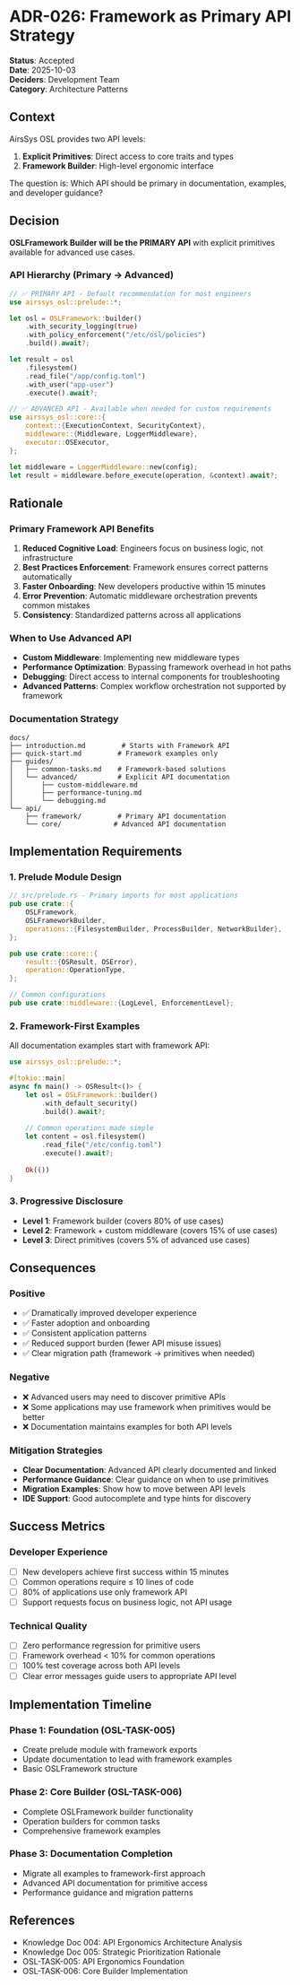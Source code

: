 # ADR-026: Framework as Primary API Strategy

**Status**: Accepted  
**Date**: 2025-10-03  
**Deciders**: Development Team  
**Category**: Architecture Patterns  

## Context

AirsSys OSL provides two API levels:
1. **Explicit Primitives**: Direct access to core traits and types
2. **Framework Builder**: High-level ergonomic interface

The question is: Which API should be primary in documentation, examples, and developer guidance?

## Decision

**OSLFramework Builder will be the PRIMARY API** with explicit primitives available for advanced use cases.

### API Hierarchy (Primary → Advanced)
```rust
// ✅ PRIMARY API - Default recommendation for most engineers
use airssys_osl::prelude::*;

let osl = OSLFramework::builder()
    .with_security_logging(true)
    .with_policy_enforcement("/etc/osl/policies")
    .build().await?;

let result = osl
    .filesystem()
    .read_file("/app/config.toml")
    .with_user("app-user")
    .execute().await?;
```

```rust
// ✅ ADVANCED API - Available when needed for custom requirements
use airssys_osl::core::{
    context::{ExecutionContext, SecurityContext},
    middleware::{Middleware, LoggerMiddleware},
    executor::OSExecutor,
};

let middleware = LoggerMiddleware::new(config);
let result = middleware.before_execute(operation, &context).await?;
```

## Rationale

### Primary Framework API Benefits
1. **Reduced Cognitive Load**: Engineers focus on business logic, not infrastructure
2. **Best Practices Enforcement**: Framework ensures correct patterns automatically  
3. **Faster Onboarding**: New developers productive within 15 minutes
4. **Error Prevention**: Automatic middleware orchestration prevents common mistakes
5. **Consistency**: Standardized patterns across all applications

### When to Use Advanced API
- **Custom Middleware**: Implementing new middleware types
- **Performance Optimization**: Bypassing framework overhead in hot paths
- **Debugging**: Direct access to internal components for troubleshooting
- **Advanced Patterns**: Complex workflow orchestration not supported by framework

### Documentation Strategy
```
docs/
├── introduction.md         # Starts with Framework API
├── quick-start.md         # Framework examples only
├── guides/
│   ├── common-tasks.md    # Framework-based solutions
│   └── advanced/          # Explicit API documentation
│       ├── custom-middleware.md
│       ├── performance-tuning.md
│       └── debugging.md
└── api/
    ├── framework/         # Primary API documentation
    └── core/             # Advanced API documentation
```

## Implementation Requirements

### 1. Prelude Module Design
```rust
// src/prelude.rs - Primary imports for most applications
pub use crate::{
    OSLFramework, 
    OSLFrameworkBuilder,
    operations::{FilesystemBuilder, ProcessBuilder, NetworkBuilder},
};

pub use crate::core::{
    result::{OSResult, OSError},
    operation::OperationType,
};

// Common configurations
pub use crate::middleware::{LogLevel, EnforcementLevel};
```

### 2. Framework-First Examples
All documentation examples start with framework API:
```rust
use airssys_osl::prelude::*;

#[tokio::main]
async fn main() -> OSResult<()> {
    let osl = OSLFramework::builder()
        .with_default_security()
        .build().await?;
    
    // Common operations made simple
    let content = osl.filesystem()
        .read_file("/etc/config.toml")
        .execute().await?;
    
    Ok(())
}
```

### 3. Progressive Disclosure
- **Level 1**: Framework builder (covers 80% of use cases)
- **Level 2**: Framework + custom middleware (covers 15% of use cases)  
- **Level 3**: Direct primitives (covers 5% of advanced use cases)

## Consequences

### Positive
- ✅ Dramatically improved developer experience
- ✅ Faster adoption and onboarding
- ✅ Consistent application patterns
- ✅ Reduced support burden (fewer API misuse issues)
- ✅ Clear migration path (framework → primitives when needed)

### Negative
- ❌ Advanced users may need to discover primitive APIs
- ❌ Some applications may use framework when primitives would be better
- ❌ Documentation maintains examples for both API levels

### Mitigation Strategies
- **Clear Documentation**: Advanced API clearly documented and linked
- **Performance Guidance**: Clear guidance on when to use primitives
- **Migration Examples**: Show how to move between API levels
- **IDE Support**: Good autocomplete and type hints for discovery

## Success Metrics

### Developer Experience
- [ ] New developers achieve first success within 15 minutes
- [ ] Common operations require ≤ 10 lines of code
- [ ] 80% of applications use only framework API
- [ ] Support requests focus on business logic, not API usage

### Technical Quality
- [ ] Zero performance regression for primitive users
- [ ] Framework overhead < 10% for common operations
- [ ] 100% test coverage across both API levels
- [ ] Clear error messages guide users to appropriate API level

## Implementation Timeline

### Phase 1: Foundation (OSL-TASK-005)
- Create prelude module with framework exports
- Update documentation to lead with framework examples
- Basic OSLFramework structure

### Phase 2: Core Builder (OSL-TASK-006)  
- Complete OSLFramework builder functionality
- Operation builders for common tasks
- Comprehensive framework examples

### Phase 3: Documentation Completion
- Migrate all examples to framework-first approach
- Advanced API documentation for primitive access
- Performance guidance and migration patterns

## References
- Knowledge Doc 004: API Ergonomics Architecture Analysis
- Knowledge Doc 005: Strategic Prioritization Rationale
- OSL-TASK-005: API Ergonomics Foundation
- OSL-TASK-006: Core Builder Implementation
